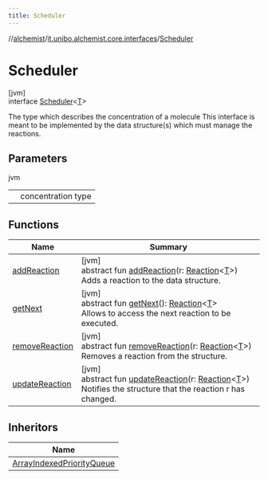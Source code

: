 ```yaml
---
title: Scheduler
---
```

//[alchemist](../../../index.html)/[it.unibo.alchemist.core.interfaces](../index.html)/[Scheduler](index.html)



# Scheduler



[jvm]\
interface [Scheduler](index.html)<[T](index.html)>

The type which describes the concentration of a molecule This interface is meant to be implemented by the data structure(s) which must manage the reactions.



## Parameters


jvm

| | |
|---|---|
| <T> | concentration type |



## Functions


| Name | Summary |
|---|---|
| [addReaction](add-reaction.html) | [jvm]<br>abstract fun [addReaction](add-reaction.html)(r: [Reaction](../../it.unibo.alchemist.model.interfaces/-reaction/index.html)<[T](../../it.unibo.alchemist.model.interfaces/-node/index.html)>)<br>Adds a reaction to the data structure. |
| [getNext](get-next.html) | [jvm]<br>abstract fun [getNext](get-next.html)(): [Reaction](../../it.unibo.alchemist.model.interfaces/-reaction/index.html)<[T](../../it.unibo.alchemist.model.interfaces/-node/index.html)><br>Allows to access the next reaction to be executed. |
| [removeReaction](remove-reaction.html) | [jvm]<br>abstract fun [removeReaction](remove-reaction.html)(r: [Reaction](../../it.unibo.alchemist.model.interfaces/-reaction/index.html)<[T](../../it.unibo.alchemist.model.interfaces/-node/index.html)>)<br>Removes a reaction from the structure. |
| [updateReaction](update-reaction.html) | [jvm]<br>abstract fun [updateReaction](update-reaction.html)(r: [Reaction](../../it.unibo.alchemist.model.interfaces/-reaction/index.html)<[T](../../it.unibo.alchemist.model.interfaces/-node/index.html)>)<br>Notifies the structure that the reaction r has changed. |


## Inheritors


| Name |
|---|
| [ArrayIndexedPriorityQueue](../../it.unibo.alchemist.core.implementations/-array-indexed-priority-queue/index.html) |

